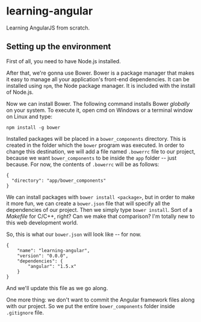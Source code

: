 # learning-angular
Learning AngularJS from scratch.

## Setting up the environment

First of all, you need to have Node.js installed.

After that, we're gonna use Bower. Bower is a package manager that makes it easy to manage all your application's front-end dependencies. It can be installed using `npm`, the Node package manager. It is included with the install of Node.js.

Now we can install Bower. The following command installs Bower _globally_ on your system. To execute it, open cmd on Windows or a terminal window on Linux and type:

```
npm install -g bower
```

Installed packages will be placed in a `bower_components` directory. This is created in the folder which the `bower` program was executed. In order to change this destination, we will add a file named `.bowerrc` file to our project, because we want `bower_components` to be inside the `app` folder -- just because. For now, the contents of `.bowerrc` will be as follows:

```
{
  "directory": "app/bower_components"
}
```

We can install packages with `bower install <package>`, but in order to make it more fun, we can create a `bower.json` file that will specify all the dependencies of our project. Then we simply type `bower install`. Sort of a _Makefile_ for C/C++, right? Can we make that comparison? I'm totally new to this web development world.

So, this is what our `bower.json` will look like -- for now.

```
{
    "name": "learning-angular",
    "version": "0.0.0",
    "dependencies": {
        "angular": "1.5.x"
    }
}
```

And we'll update this file as we go along.

One more thing: we don't want to commit the Angular framework files along with our project. So we put the entire `bower_components` folder inside `.gitignore` file.
